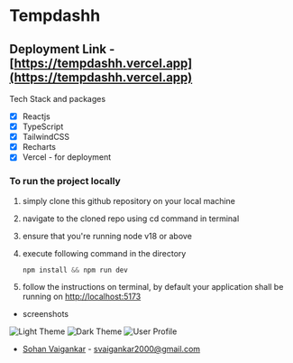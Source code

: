 # Tempdashh

## Deployment Link - [https://tempdashh.vercel.app](https://tempdashh.vercel.app)

Tech Stack and packages

- [x] Reactjs
- [x] TypeScript
- [x] TailwindCSS
- [x] Recharts
- [x] Vercel - for deployment

### To run the project locally

1. simply clone this github repository on your local machine
2. navigate to the cloned repo using cd command in terminal
3. ensure that you're running node v18 or above
4. execute following command in the directory

   ```js
   npm install && npm run dev
   ```

5. follow the instructions on terminal, by default your application shall be running on [http://localhost:5173](http://localhost:5173)

- screenshots

![Light Theme]('./src/assets/readme/tempdash-light.png)
![Dark Theme]('./src/assets/readme/tempdash-dark.png)
![User Profile]('./src/assets/readme/tempdash-settings.png)

- [Sohan Vaigankar](https://peerlist.io/sohan) - svaigankar2000@gmail.com
